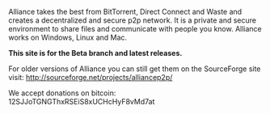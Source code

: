 Alliance takes the best from BitTorrent, Direct Connect and Waste and creates a decentralized and secure p2p network. It is a private and secure environment to share files and communicate with people you know. Alliance works on Windows, Linux and Mac.

**This site is for the Beta branch and latest releases.**

For older versions of Alliance you can still get them on the SourceForge site visit: http://sourceforge.net/projects/alliancep2p/

We accept donations on bitcoin: 12SJJoTGNGThxRSEiS8xUCHcHyF8vMd7at

![![](http://www.alliancep2p.com/gfx/screenshots/wizard.png)](http://www.alliancep2p.com/gfx/screenshots/wizard.png)